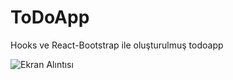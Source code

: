 # ToDoApp
Hooks ve React-Bootstrap ile oluşturulmuş todoapp

![Ekran Alıntısı](https://github.com/omeratlii/ToDoApp/assets/68858529/6354cc62-208d-41cc-89c5-f7a74ea2f3d0)
